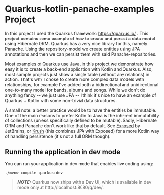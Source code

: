 # Quarkus-kotlin-panache-examples Project

In this project I used the Quarkus framework: https://quarkus.io/ . This project contains some example of how to create and persist a data model using Hibernate ORM. Quarkus has a very nice library for this, namely Panache. Using the repository-model we create entities using JPA annotations and then we can persist them with said Panache-repositories. 

Most examples of Quarkus use Java, in this project we demonstrate how easy it is to create a back-end application with Kotlin and Quarkus. Also, most sample projects just show a single table (without any relations) in action. That's why I chose to create more complex data models with relationships, for example I've added both a bidirectional and unidirectional one-to-many model for bands, albums and songs. While we don't do anything fancy -- we just use JPA -- I think it's nice to have an example of Quarkus + Kotlin with some non-trivial data structures.

A small note: a better practice would be to have the entities be immutable. One of the main reasons to prefer Kotlin to Java is the inherent immutability of collections (unless specifically defined to be mutable). Sadly, Hibernate ORM  and Panache don't work like that by default. See [Exposed](https://github.com/JetBrains/Exposed) by JetBrains, or [Krush](https://github.com/TouK/krush) (this combines JPA with Exposed) for a more Kotlin way of handling persistence (it's not a full ORM though).

## Running the application in dev mode

You can run your application in dev mode that enables live coding using:
```shell script
./mvnw compile quarkus:dev
```

> **_NOTE:_**  Quarkus now ships with a Dev UI, which is available in dev mode only at http://localhost:8080/q/dev/.


